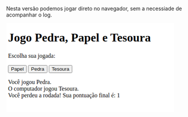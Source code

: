 Nesta versão podemos jogar direto no navegador, sem a necessiade de acompanhar o log.


![Alt text](image.png)
